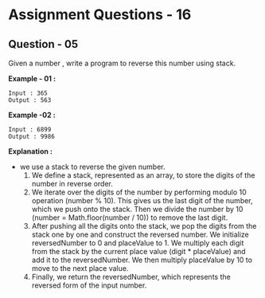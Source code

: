 # **Assignment Questions - 16**

## **Question - 05**

Given a number , write a program to reverse this number using stack.

**Example - 01 :**
```
Input : 365
Output : 563
```

**Example -02 :**
```
Input : 6899
Output : 9986
```

**Explanation :**
- we use a stack to reverse the given number. 
    1. We define a stack, represented as an array, to store the digits of the number in reverse order.
    2. We iterate over the digits of the number by performing modulo 10 operation (number % 10). This gives us the last digit of the number, which we push onto the stack. Then we divide the number by 10 (number = Math.floor(number / 10)) to remove the last digit.
    3. After pushing all the digits onto the stack, we pop the digits from the stack one by one and construct the reversed number. We initialize reversedNumber to 0 and placeValue to 1. We multiply each digit from the stack by the current place value (digit * placeValue) and add it to the reversedNumber. We then multiply placeValue by 10 to move to the next place value.
    4. Finally, we return the reversedNumber, which represents the reversed form of the input number.